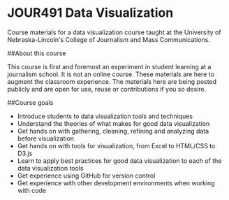 JOUR491 Data Visualization
==========================

Course materials for a data visualization course taught at the University of Nebraska-Lincoln's College of Journalism and Mass Communications.

##About this course

This course is first and foremost an experiment in student learning at a journalism school. It is not an online course. These materials are here to augment the classroom experience. The materials here are being posted publicly and are open for use, reuse or contributions if you so desire. 

##Course goals

* Introduce students to data visualization tools and techniques
* Understand the theories of what makes for good data visualization
* Get hands on with gathering, cleaning, refining and analyzing data before visualization
* Get hands on with tools for visualization, from Excel to HTML/CSS to D3.js
* Learn to apply best practices for good data visualization to each of the data visualization tools
* Get experience using GitHub for version control
* Get experience with other development environments when working with code





